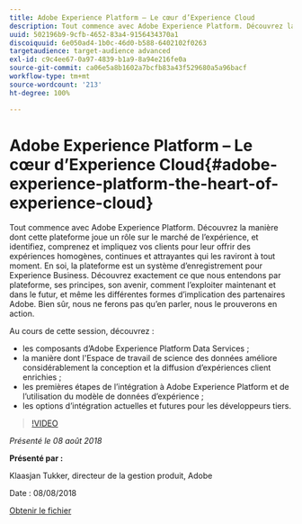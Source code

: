 ```yaml
---
title: Adobe Experience Platform – Le cœur d’Experience Cloud
description: Tout commence avec Adobe Experience Platform. Découvrez la manière dont cette plateforme joue un rôle sur le marché de l’expérience, et identifiez, comprenez et impliquez vos clients pour leur offrir des expériences homogènes, continues et attrayantes qui les raviront à tout moment.
uuid: 502196b9-9cfb-4652-83a4-9156434370a1
discoiquuid: 6e050ad4-1b0c-46d0-b588-6402102f0263
targetaudience: target-audience advanced
exl-id: c9c4ee67-0a97-4839-b1a9-8a94e216fe0a
source-git-commit: ca06e5a8b1602a7bcfb83a43f529680a5a96bacf
workflow-type: tm+mt
source-wordcount: '213'
ht-degree: 100%

---
```


# Adobe Experience Platform – Le cœur d’Experience Cloud{#adobe-experience-platform-the-heart-of-experience-cloud}

Tout commence avec Adobe Experience Platform. Découvrez la manière dont cette plateforme joue un rôle sur le marché de l’expérience, et identifiez, comprenez et impliquez vos clients pour leur offrir des expériences homogènes, continues et attrayantes qui les raviront à tout moment. En soi, la plateforme est un système d’enregistrement pour Experience Business.  Découvrez exactement ce que nous entendons par plateforme, ses principes, son avenir, comment l’exploiter maintenant et dans le futur, et même les différentes formes d’implication des partenaires Adobe. Bien sûr, nous ne ferons pas qu’en parler, nous le prouverons en action.

Au cours de cette session, découvrez :

* les composants d’Adobe Experience Platform Data Services ;
* la manière dont l&#39;Espace de travail de science des données améliore considérablement la conception et la diffusion d’expériences client enrichies ;
* les premières étapes de l’intégration à Adobe Experience Platform et de l’utilisation du modèle de données d’expérience ;
* les options d’intégration actuelles et futures pour les développeurs tiers.

>[!VIDEO](https://video.tv.adobe.com/v/23270/?quality=9)

*Présenté le 08 août 2018*

**Présenté par :**

Klaasjan Tukker, directeur de la gestion produit, Adobe

Date : 08/08/2018

[Obtenir le fichier](assets/20180808-gems-adobe+cloud+platform-experience+system+of+record-1.pdf)

<!--
[Get back to the Overview](https://helpx.adobe.com/experience-manager/kt/eseminars/gems/aem-index.html)
-->
